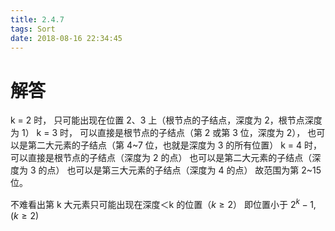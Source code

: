 ```yaml
---
title: 2.4.7
tags: Sort
date: 2018-08-16 22:34:45
---
```


# 解答

k = 2 时，
只可能出现在位置 2、3 上（根节点的子结点，深度为 2，根节点深度为 1）
k = 3 时，
可以直接是根节点的子结点（第 2 或第 3 位，深度为 2），
也可以是第二大元素的子结点（第 4~7 位，也就是深度为 3 的所有位置）
k = 4 时，
可以直接是根节点的子结点（深度为 2 的点）
也可以是第二大元素的子结点（深度为 3 的点）
也可以是第三大元素的子结点（深度为 4 的点）
故范围为第 2~15 位。

不难看出第 k 大元素只可能出现在深度＜k 的位置（$k \ge 2$）
即位置小于 $2 ^ k - 1, (k \ge 2)$
